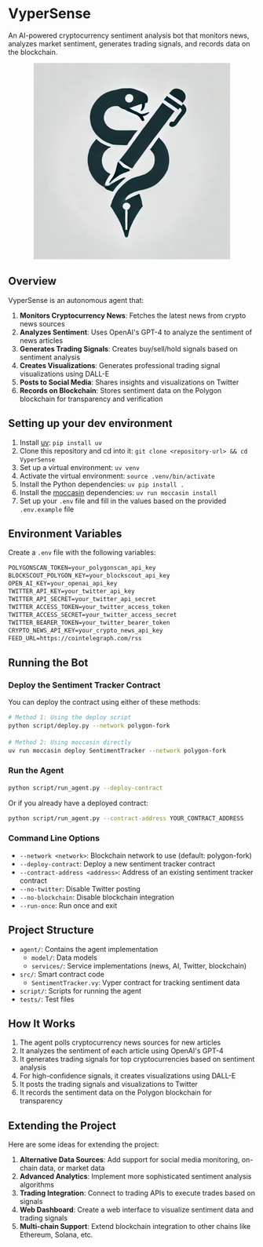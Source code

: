 # VyperSense

An AI-powered cryptocurrency sentiment analysis bot that monitors news, analyzes market sentiment, generates trading signals, and records data on the blockchain.

<p align="center">
<img src="./icon.jpeg" alt="VyperSense Logo" width="400"/>
</p>

## Overview

VyperSense is an autonomous agent that:

1. **Monitors Cryptocurrency News**: Fetches the latest news from crypto news sources
2. **Analyzes Sentiment**: Uses OpenAI's GPT-4 to analyze the sentiment of news articles
3. **Generates Trading Signals**: Creates buy/sell/hold signals based on sentiment analysis
4. **Creates Visualizations**: Generates professional trading signal visualizations using DALL-E
5. **Posts to Social Media**: Shares insights and visualizations on Twitter
6. **Records on Blockchain**: Stores sentiment data on the Polygon blockchain for transparency and verification

## Setting up your dev environment

1. Install [uv](https://github.com/astral-sh/uv): `pip install uv`
2. Clone this repository and cd into it: `git clone <repository-url> && cd VyperSense`
3. Set up a virtual environment: `uv venv`
4. Activate the virtual environment: `source .venv/bin/activate`
5. Install the Python dependencies: `uv pip install .`
6. Install the [moccasin](https://github.com/Cyfrin/moccasin) dependencies: `uv run moccasin install`
7. Set up your `.env` file and fill in the values based on the provided `.env.example` file

## Environment Variables

Create a `.env` file with the following variables:

```
POLYGONSCAN_TOKEN=your_polygonscan_api_key
BLOCKSCOUT_POLYGON_KEY=your_blockscout_api_key
OPEN_AI_KEY=your_openai_api_key
TWITTER_API_KEY=your_twitter_api_key
TWITTER_API_SECRET=your_twitter_api_secret
TWITTER_ACCESS_TOKEN=your_twitter_access_token
TWITTER_ACCESS_SECRET=your_twitter_access_secret
TWITTER_BEARER_TOKEN=your_twitter_bearer_token
CRYPTO_NEWS_API_KEY=your_crypto_news_api_key
FEED_URL=https://cointelegraph.com/rss
```

## Running the Bot

### Deploy the Sentiment Tracker Contract

You can deploy the contract using either of these methods:

```bash
# Method 1: Using the deploy script
python script/deploy.py --network polygon-fork

# Method 2: Using moccasin directly
uv run moccasin deploy SentimentTracker --network polygon-fork
```

### Run the Agent

```bash
python script/run_agent.py --deploy-contract
```

Or if you already have a deployed contract:

```bash
python script/run_agent.py --contract-address YOUR_CONTRACT_ADDRESS
```

### Command Line Options

- `--network <network>`: Blockchain network to use (default: polygon-fork)
- `--deploy-contract`: Deploy a new sentiment tracker contract
- `--contract-address <address>`: Address of an existing sentiment tracker contract
- `--no-twitter`: Disable Twitter posting
- `--no-blockchain`: Disable blockchain integration
- `--run-once`: Run once and exit

## Project Structure

- `agent/`: Contains the agent implementation
  - `model/`: Data models
  - `services/`: Service implementations (news, AI, Twitter, blockchain)
- `src/`: Smart contract code
  - `SentimentTracker.vy`: Vyper contract for tracking sentiment data
- `script/`: Scripts for running the agent
- `tests/`: Test files

## How It Works

1. The agent polls cryptocurrency news sources for new articles
2. It analyzes the sentiment of each article using OpenAI's GPT-4
3. It generates trading signals for top cryptocurrencies based on sentiment analysis
4. For high-confidence signals, it creates visualizations using DALL-E
5. It posts the trading signals and visualizations to Twitter
6. It records the sentiment data on the Polygon blockchain for transparency

## Extending the Project

Here are some ideas for extending the project:

1. **Alternative Data Sources**: Add support for social media monitoring, on-chain data, or market data
2. **Advanced Analytics**: Implement more sophisticated sentiment analysis algorithms
3. **Trading Integration**: Connect to trading APIs to execute trades based on signals
4. **Web Dashboard**: Create a web interface to visualize sentiment data and trading signals
5. **Multi-chain Support**: Extend blockchain integration to other chains like Ethereum, Solana, etc.